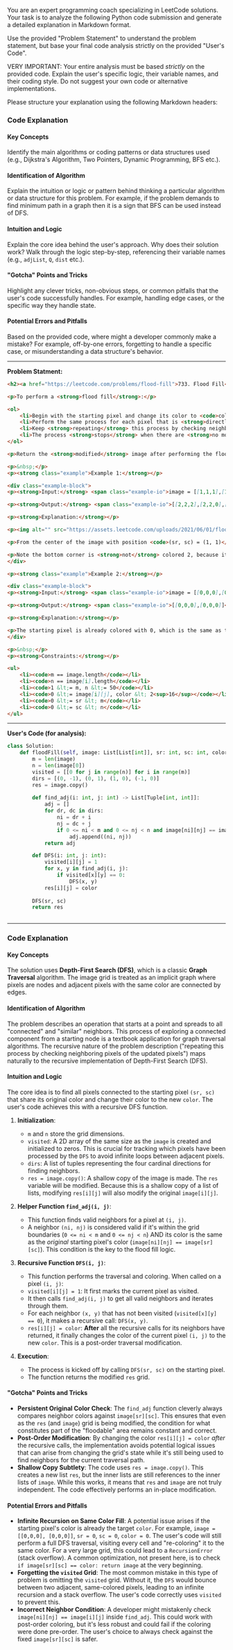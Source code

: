 
You are an expert programming coach specializing in LeetCode solutions. Your task is to analyze the following Python code submission and generate a detailed explanation in Markdown format.

Use the provided "Problem Statement" to understand the problem statement, but base your final code analysis strictly on the provided "User's Code".

VERY IMPORTANT: Your entire analysis must be based *strictly* on the provided code. Explain the user's specific logic, their variable names, and their coding style. Do not suggest your own code or alternative implementations.

Please structure your explanation using the following Markdown headers:

### Code Explanation

#### Key Concepts
Identify the main algorithms or coding patterns or data structures used (e.g., Dijkstra's Algorithm, Two Pointers, Dynamic Programming, BFS etc.).

#### Identification of Algorithm
Explain the intuition or logic or pattern behind thinking a particular algorithm or data structure for this problem. For example, if the problem demands to find minimum path in a graph then it is a sign that BFS can be used instead of DFS.

#### Intuition and Logic
Explain the core idea behind the user's approach. Why does their solution work? Walk through the logic step-by-step, referencing their variable names (e.g., `adjList`, `Q`, `dist` etc.).

#### "Gotcha" Points and Tricks
Highlight any clever tricks, non-obvious steps, or common pitfalls that the user's code successfully handles. For example, handling edge cases, or the specific way they handle state.

#### Potential Errors and Pitfalls
Based on the provided code, where might a developer commonly make a mistake? For example, off-by-one errors, forgetting to handle a specific case, or misunderstanding a data structure's behavior.

---
**Problem Statment:**
```markdown
<h2><a href="https://leetcode.com/problems/flood-fill">733. Flood Fill</a></h2><h3>Easy</h3><hr><p>You are given an image represented by an <code>m x n</code> grid of integers <code>image</code>, where <code>image[i][j]</code> represents the pixel value of the image. You are also given three integers <code>sr</code>, <code>sc</code>, and <code>color</code>. Your task is to perform a <strong>flood fill</strong> on the image starting from the pixel <code>image[sr][sc]</code>.</p>

<p>To perform a <strong>flood fill</strong>:</p>

<ol>
	<li>Begin with the starting pixel and change its color to <code>color</code>.</li>
	<li>Perform the same process for each pixel that is <strong>directly adjacent</strong> (pixels that share a side with the original pixel, either horizontally or vertically) and shares the <strong>same color</strong> as the starting pixel.</li>
	<li>Keep <strong>repeating</strong> this process by checking neighboring pixels of the <em>updated</em> pixels&nbsp;and modifying their color if it matches the original color of the starting pixel.</li>
	<li>The process <strong>stops</strong> when there are <strong>no more</strong> adjacent pixels of the original color to update.</li>
</ol>

<p>Return the <strong>modified</strong> image after performing the flood fill.</p>

<p>&nbsp;</p>
<p><strong class="example">Example 1:</strong></p>

<div class="example-block">
<p><strong>Input:</strong> <span class="example-io">image = [[1,1,1],[1,1,0],[1,0,1]], sr = 1, sc = 1, color = 2</span></p>

<p><strong>Output:</strong> <span class="example-io">[[2,2,2],[2,2,0],[2,0,1]]</span></p>

<p><strong>Explanation:</strong></p>

<p><img alt="" src="https://assets.leetcode.com/uploads/2021/06/01/flood1-grid.jpg" style="width: 613px; height: 253px;" /></p>

<p>From the center of the image with position <code>(sr, sc) = (1, 1)</code> (i.e., the red pixel), all pixels connected by a path of the same color as the starting pixel (i.e., the blue pixels) are colored with the new color.</p>

<p>Note the bottom corner is <strong>not</strong> colored 2, because it is not horizontally or vertically connected to the starting pixel.</p>
</div>

<p><strong class="example">Example 2:</strong></p>

<div class="example-block">
<p><strong>Input:</strong> <span class="example-io">image = [[0,0,0],[0,0,0]], sr = 0, sc = 0, color = 0</span></p>

<p><strong>Output:</strong> <span class="example-io">[[0,0,0],[0,0,0]]</span></p>

<p><strong>Explanation:</strong></p>

<p>The starting pixel is already colored with 0, which is the same as the target color. Therefore, no changes are made to the image.</p>
</div>

<p>&nbsp;</p>
<p><strong>Constraints:</strong></p>

<ul>
	<li><code>m == image.length</code></li>
	<li><code>n == image[i].length</code></li>
	<li><code>1 &lt;= m, n &lt;= 50</code></li>
	<li><code>0 &lt;= image[i][j], color &lt; 2<sup>16</sup></code></li>
	<li><code>0 &lt;= sr &lt; m</code></li>
	<li><code>0 &lt;= sc &lt; n</code></li>
</ul>

```
---
**User's Code (for analysis):**
```python
class Solution:
    def floodFill(self, image: List[List[int]], sr: int, sc: int, color: int) -> List[List[int]]:
        m = len(image)
        n = len(image[0])
        visited = [[0 for j in range(n)] for i in range(m)]
        dirs = [(0, -1), (0, 1), (1, 0), (-1, 0)]
        res = image.copy()
        
        def find_adj(i: int, j: int) -> List[Tuple[int, int]]:
            adj = []
            for dr, dc in dirs:
                ni = dr + i
                nj = dc + j
                if 0 <= ni < m and 0 <= nj < n and image[ni][nj] == image[sr][sc]:
                    adj.append((ni, nj))
            return adj

        def DFS(i: int, j: int):
            visited[i][j] = 1
            for x, y in find_adj(i, j):
                if visited[x][y] == 0:
                    DFS(x, y)
            res[i][j] = color
        
        DFS(sr, sc)
        return res
        
```


---

### Code Explanation

#### Key Concepts
The solution uses **Depth-First Search (DFS)**, which is a classic **Graph Traversal** algorithm. The image grid is treated as an implicit graph where pixels are nodes and adjacent pixels with the same color are connected by edges.

#### Identification of Algorithm
The problem describes an operation that starts at a point and spreads to all "connected" and "similar" neighbors. This process of exploring a connected component from a starting node is a textbook application for graph traversal algorithms. The recursive nature of the problem description ("repeating this process by checking neighboring pixels of the updated pixels") maps naturally to the recursive implementation of Depth-First Search (DFS).

#### Intuition and Logic
The core idea is to find all pixels connected to the starting pixel `(sr, sc)` that share its original color and change their color to the new `color`. The user's code achieves this with a recursive DFS function.

1.  **Initialization**:
    *   `m` and `n` store the grid dimensions.
    *   `visited`: A 2D array of the same size as the `image` is created and initialized to zeros. This is crucial for tracking which pixels have been processed by the `DFS` to avoid infinite loops between adjacent pixels.
    *   `dirs`: A list of tuples representing the four cardinal directions for finding neighbors.
    *   `res = image.copy()`: A shallow copy of the image is made. The `res` variable will be modified. Because this is a shallow copy of a list of lists, modifying `res[i][j]` will also modify the original `image[i][j]`.

2.  **Helper Function `find_adj(i, j)`**:
    *   This function finds valid neighbors for a pixel at `(i, j)`.
    *   A neighbor `(ni, nj)` is considered valid if it's within the grid boundaries (`0 <= ni < m` and `0 <= nj < n`) AND its color is the same as the *original* starting pixel's color (`image[ni][nj] == image[sr][sc]`). This condition is the key to the flood fill logic.

3.  **Recursive Function `DFS(i, j)`**:
    *   This function performs the traversal and coloring. When called on a pixel `(i, j)`:
    *   `visited[i][j] = 1`: It first marks the current pixel as visited.
    *   It then calls `find_adj(i, j)` to get all valid neighbors and iterates through them.
    *   For each neighbor `(x, y)` that has not been visited (`visited[x][y] == 0`), it makes a recursive call: `DFS(x, y)`.
    *   `res[i][j] = color`: **After** all the recursive calls for its neighbors have returned, it finally changes the color of the current pixel `(i, j)` to the new `color`. This is a post-order traversal modification.

4.  **Execution**:
    *   The process is kicked off by calling `DFS(sr, sc)` on the starting pixel.
    *   The function returns the modified `res` grid.

#### "Gotcha" Points and Tricks
*   **Persistent Original Color Check**: The `find_adj` function cleverly always compares neighbor colors against `image[sr][sc]`. This ensures that even as the `res` (and `image`) grid is being modified, the condition for what constitutes part of the "floodable" area remains constant and correct.
*   **Post-Order Modification**: By changing the color `res[i][j] = color` *after* the recursive calls, the implementation avoids potential logical issues that can arise from changing the grid's state while it's still being used to find neighbors for the current traversal path.
*   **Shallow Copy Subtlety**: The code uses `res = image.copy()`. This creates a new list `res`, but the inner lists are still references to the inner lists of `image`. While this works, it means that `res` and `image` are not truly independent. The code effectively performs an in-place modification.

#### Potential Errors and Pitfalls
*   **Infinite Recursion on Same Color Fill**: A potential issue arises if the starting pixel's color is already the target `color`. For example, `image = [[0,0,0], [0,0,0]]`, `sr = 0`, `sc = 0`, `color = 0`. The user's code will still perform a full DFS traversal, visiting every cell and "re-coloring" it to the same color. For a very large grid, this could lead to a `RecursionError` (stack overflow). A common optimization, not present here, is to check `if image[sr][sc] == color: return image` at the very beginning.
*   **Forgetting the `visited` Grid**: The most common mistake in this type of problem is omitting the `visited` grid. Without it, the `DFS` would bounce between two adjacent, same-colored pixels, leading to an infinite recursion and a stack overflow. The user's code correctly uses `visited` to prevent this.
*   **Incorrect Neighbor Condition**: A developer might mistakenly check `image[ni][nj] == image[i][j]` inside `find_adj`. This could work with post-order coloring, but it's less robust and could fail if the coloring were done pre-order. The user's choice to always check against the fixed `image[sr][sc]` is safer.